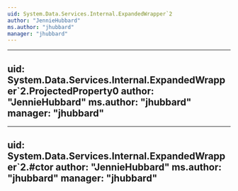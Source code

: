 ```yaml
---
uid: System.Data.Services.Internal.ExpandedWrapper`2
author: "JennieHubbard"
ms.author: "jhubbard"
manager: "jhubbard"
---
```


---
uid: System.Data.Services.Internal.ExpandedWrapper`2.ProjectedProperty0
author: "JennieHubbard"
ms.author: "jhubbard"
manager: "jhubbard"
---

---
uid: System.Data.Services.Internal.ExpandedWrapper`2.#ctor
author: "JennieHubbard"
ms.author: "jhubbard"
manager: "jhubbard"
---
